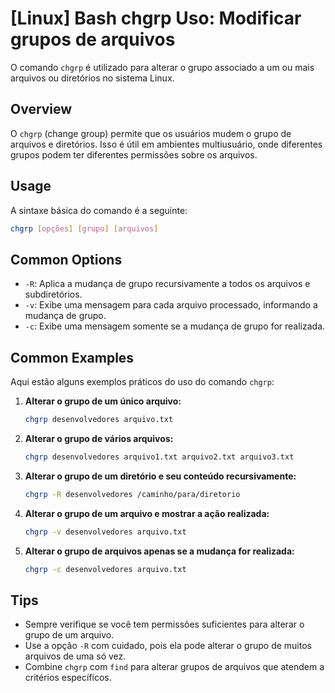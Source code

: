 # [Linux] Bash chgrp Uso: Modificar grupos de arquivos

O comando `chgrp` é utilizado para alterar o grupo associado a um ou mais arquivos ou diretórios no sistema Linux.

## Overview
O `chgrp` (change group) permite que os usuários mudem o grupo de arquivos e diretórios. Isso é útil em ambientes multiusuário, onde diferentes grupos podem ter diferentes permissões sobre os arquivos.

## Usage
A sintaxe básica do comando é a seguinte:

```bash
chgrp [opções] [grupo] [arquivos]
```

## Common Options
- `-R`: Aplica a mudança de grupo recursivamente a todos os arquivos e subdiretórios.
- `-v`: Exibe uma mensagem para cada arquivo processado, informando a mudança de grupo.
- `-c`: Exibe uma mensagem somente se a mudança de grupo for realizada.

## Common Examples
Aqui estão alguns exemplos práticos do uso do comando `chgrp`:

1. **Alterar o grupo de um único arquivo:**
   ```bash
   chgrp desenvolvedores arquivo.txt
   ```

2. **Alterar o grupo de vários arquivos:**
   ```bash
   chgrp desenvolvedores arquivo1.txt arquivo2.txt arquivo3.txt
   ```

3. **Alterar o grupo de um diretório e seu conteúdo recursivamente:**
   ```bash
   chgrp -R desenvolvedores /caminho/para/diretorio
   ```

4. **Alterar o grupo de um arquivo e mostrar a ação realizada:**
   ```bash
   chgrp -v desenvolvedores arquivo.txt
   ```

5. **Alterar o grupo de arquivos apenas se a mudança for realizada:**
   ```bash
   chgrp -c desenvolvedores arquivo.txt
   ```

## Tips
- Sempre verifique se você tem permissões suficientes para alterar o grupo de um arquivo.
- Use a opção `-R` com cuidado, pois ela pode alterar o grupo de muitos arquivos de uma só vez.
- Combine `chgrp` com `find` para alterar grupos de arquivos que atendem a critérios específicos.